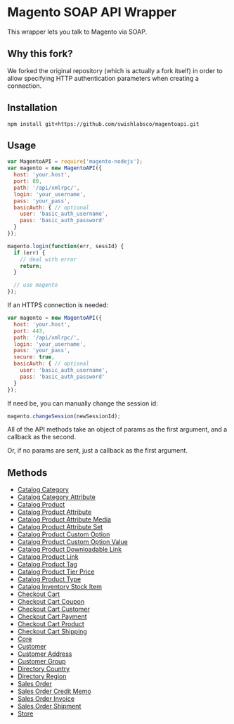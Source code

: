 # Magento SOAP API Wrapper

This wrapper lets you talk to Magento via SOAP.

## Why this fork?

We forked the original repository (which is actually a fork itself) in order to allow specifying HTTP authentication parameters when creating a connection. 

## Installation

`npm install git+https://github.com/swishlabsco/magentoapi.git`

## Usage

```js
var MagentoAPI = require('magento-nodejs');
var magento = new MagentoAPI({
  host: 'your.host',
  port: 80,
  path: '/api/xmlrpc/',
  login: 'your_username',
  pass: 'your_pass',
  basicAuth: { // optional
    user: 'basic_auth_username',
    pass: 'basic_auth_password'
  }
});

magento.login(function(err, sessId) {
  if (err) {
    // deal with error
    return;
  }

  // use magento
});
```

If an HTTPS connection is needed:

```js
var magento = new MagentoAPI({
  host: 'your.host',
  port: 443,
  path: '/api/xmlrpc/',
  login: 'your_username',
  pass: 'your_pass',
  secure: true,
  basicAuth: { // optional
    user: 'basic_auth_username',
    pass: 'basic_auth_password'
  }
});
```

If need be, you can manually change the session id:

```js
magento.changeSession(newSessionId);
```

All of the API methods take an object of params as the first argument, and a callback as the second.

Or, if no params are sent, just a callback as the first argument.

## Methods

+ [Catalog Category](./readmes/catalog_category.md)
+ [Catalog Category Attribute](./readmes/catalog_category_attribute.md)
+ [Catalog Product](./readmes/catalog_product.md)
+ [Catalog Product Attribute](./readmes/catalog_product_attribute.md)
+ [Catalog Product Attribute Media](./readmes/catalog_product_attribute_media.md)
+ [Catalog Product Attribute Set](./readmes/catalog_product_attribute_set.md)
+ [Catalog Product Custom Option](./readmes/catalog_product_custom_option.md)
+ [Catalog Product Custom Option Value](./readmes/catalog_product_custom_option_value.md)
+ [Catalog Product Downloadable Link](./readmes/catalog_product_downloadable_link.md)
+ [Catalog Product Link](./readmes/catalog_product_link.md)
+ [Catalog Product Tag](./readmes/catalog_product_tag.md)
+ [Catalog Product Tier Price](./readmes/catalog_product_tier_price.md)
+ [Catalog Product Type](./readmes/catalog_product_type.md)
+ [Catalog Inventory Stock Item](./readmes/catalogInventory_stock_item.md)
+ [Checkout Cart](./readmes/checkout_cart.md)
+ [Checkout Cart Coupon](./readmes/checkout_cart_coupon.md)
+ [Checkout Cart Customer](./readmes/checkout_cart_customer.md)
+ [Checkout Cart Payment](./readmes/checkout_cart_payment.md)
+ [Checkout Cart Product](./readmes/checkout_cart_product.md)
+ [Checkout Cart Shipping](./readmes/checkout_cart_shipping.md)
+ [Core](./readmes/core.md)
+ [Customer](./readmes/customer.md)
+ [Customer Address](./readmes/customer_address.md)
+ [Customer Group](./readmes/customer_group.md)
+ [Directory Country](./readmes/directory_country.md)
+ [Directory Region](./readmes/directory_region.md)
+ [Sales Order](./readmes/sales_order.md)
+ [Sales Order Credit Memo](./readmes/sales_order_credit_memo.md)
+ [Sales Order Invoice](./readmes/sales_order_invoice.md)
+ [Sales Order Shipment](./readmes/sales_order_shipment.md)
+ [Store](./readmes/store.md)

